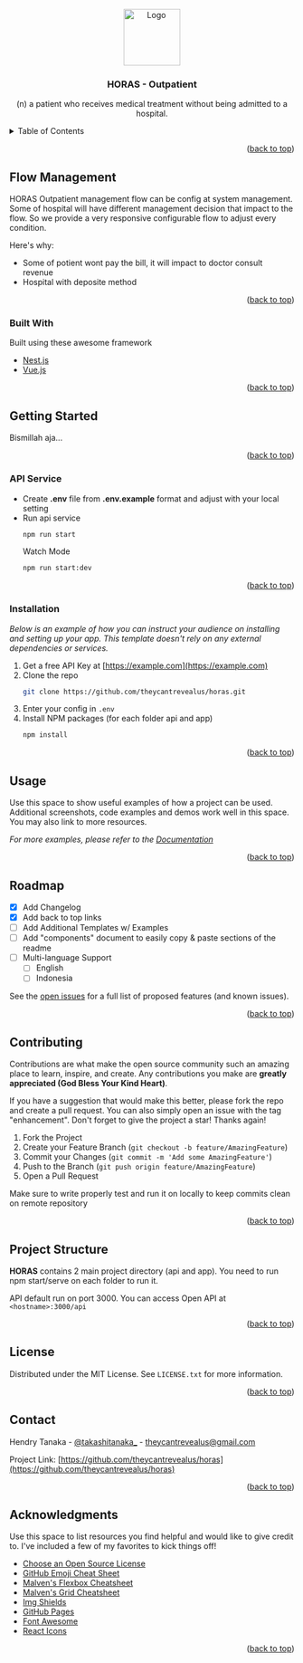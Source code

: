 <div id="top"></div>
<!-- PROJECT LOGO -->
<br />
<div align="center">
  <a href="https://github.com/theycantrevealus/horas">
    <img src="https://cdn.dribbble.com/users/1086141/screenshots/14132966/media/2c34d8bc90feecbe5282fed84f3ff227.png?compress=0&resize=800x800" alt="Logo" width="100" height="100">
  </a>

  <h3 align="center">HORAS - Outpatient</h3>

  <p align="center">
    (n) a patient who receives medical treatment without being admitted to a hospital.
  </p>
</div>



<!-- TABLE OF CONTENTS -->
<details>
  <summary>Table of Contents</summary>
  <ol>
    <li>
      <a href="#flow-management">Flow Management</a>
      <ul>
        <li><a href="#basic-configuration">Basic Configuration</a></li>
        <li><a href="#customization">Customization</a></li>
      </ul>
    </li>
    <li>
      <a href="#registration">Registration</a>
      <ul>
        <li><a href="#queue">Queue</a></li>
        <li><a href="#payment-method-initiation">Payment Method Initiation</a></li>
      </ul>
    </li>
    <li><a href="#cashier">Cashier</a></li>
    <li><a href="#polyclinic">Polyclinic</a></li>
    <li><a href="#pharmacy">Pharmacy</a></li>
    <li><a href="#laboratorium">Laboratorium</a></li>
    <li><a href="#radiology">Radiology</a></li>
    <li><a href="#referral">Referral</a></li>
  </ol>
</details>

<p align="right">(<a href="#top">back to top</a>)</p>

<!-- FLOW MANAGEMENT -->
## Flow Management

HORAS Outpatient management flow can be config at system management. Some of hospital will have different management decision that impact to the flow. So we provide a very responsive configurable flow to adjust every condition.

Here's why:
* Some of potient wont pay the bill, it will impact to doctor consult revenue
* Hospital with deposite method

<p align="right">(<a href="#top">back to top</a>)</p>


### Built With

Built using these awesome framework

* [Nest.js](https://nestjs.com/)
* [Vue.js](https://vuejs.org/)

<p align="right">(<a href="#top">back to top</a>)</p>



<!-- GETTING STARTED -->
## Getting Started
Bismillah aja...
<p align="right">(<a href="#top">back to top</a>)</p>



### API Service
* Create <b>.env</b> file from <b>.env.example</b> format and adjust with your local setting
* Run api service
  ```sh
  npm run start
  ```
  Watch Mode
  ```sh
  npm run start:dev
  ```
<p align="right">(<a href="#top">back to top</a>)</p>



### Installation

_Below is an example of how you can instruct your audience on installing and setting up your app. This template doesn't rely on any external dependencies or services._

1. Get a free API Key at [https://example.com](https://example.com)
2. Clone the repo
   ```sh
   git clone https://github.com/theycantrevealus/horas.git
   ```
3. Enter your config in `.env`
4. Install NPM packages (for each folder api and app)
   ```sh
   npm install
   ```

<p align="right">(<a href="#top">back to top</a>)</p>



<!-- USAGE EXAMPLES -->
## Usage

Use this space to show useful examples of how a project can be used. Additional screenshots, code examples and demos work well in this space. You may also link to more resources.

_For more examples, please refer to the [Documentation](https://example.com)_

<p align="right">(<a href="#top">back to top</a>)</p>



<!-- ROADMAP -->
## Roadmap

- [x] Add Changelog
- [x] Add back to top links
- [ ] Add Additional Templates w/ Examples
- [ ] Add "components" document to easily copy & paste sections of the readme
- [ ] Multi-language Support
    - [ ] English
    - [ ] Indonesia

See the [open issues](https://github.com/theycantrevealus/horas/issues) for a full list of proposed features (and known issues).

<p align="right">(<a href="#top">back to top</a>)</p>



<!-- CONTRIBUTING -->
## Contributing

Contributions are what make the open source community such an amazing place to learn, inspire, and create. Any contributions you make are **greatly appreciated (God Bless Your Kind Heart)**.

If you have a suggestion that would make this better, please fork the repo and create a pull request. You can also simply open an issue with the tag "enhancement".
Don't forget to give the project a star! Thanks again!

1. Fork the Project
2. Create your Feature Branch (`git checkout -b feature/AmazingFeature`)
3. Commit your Changes (`git commit -m 'Add some AmazingFeature'`)
4. Push to the Branch (`git push origin feature/AmazingFeature`)
5. Open a Pull Request

Make sure to write properly test and run it on locally to keep commits clean on remote repository
<p align="right">(<a href="#top">back to top</a>)</p>



<!-- STRUCTURE -->
## Project Structure

<b>HORAS</b> contains 2 main project directory (api and app). You need to run npm start/serve on each folder to run it.

API default run on port 3000. You can access Open API at `<hostname>:3000/api`

<p align="right">(<a href="#top">back to top</a>)</p>



<!-- LICENSE -->
## License

Distributed under the MIT License. See `LICENSE.txt` for more information.

<p align="right">(<a href="#top">back to top</a>)</p>



<!-- CONTACT -->
## Contact

Hendry Tanaka - [@takashitanaka_](https://twitter.com/takashitanaka_) - theycantrevealus@gmail.com

Project Link: [https://github.com/theycantrevealus/horas](https://github.com/theycantrevealus/horas)

<p align="right">(<a href="#top">back to top</a>)</p>



<!-- ACKNOWLEDGMENTS -->
## Acknowledgments

Use this space to list resources you find helpful and would like to give credit to. I've included a few of my favorites to kick things off!

* [Choose an Open Source License](https://choosealicense.com)
* [GitHub Emoji Cheat Sheet](https://www.webpagefx.com/tools/emoji-cheat-sheet)
* [Malven's Flexbox Cheatsheet](https://flexbox.malven.co/)
* [Malven's Grid Cheatsheet](https://grid.malven.co/)
* [Img Shields](https://shields.io)
* [GitHub Pages](https://pages.github.com)
* [Font Awesome](https://fontawesome.com)
* [React Icons](https://react-icons.github.io/react-icons/search)

<p align="right">(<a href="#top">back to top</a>)</p>



<!-- MARKDOWN LINKS & IMAGES -->